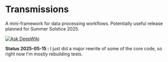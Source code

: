 # Transmissions

A mini-framework for data processing workflows. Potentially useful release planned for Summer Solstice 2025.

[![Ask DeepWiki](https://deepwiki.com/badge.svg)](https://deepwiki.com/danja/transmissions)

**Status 2025-05-15 :** I just did a major rewrite of some of the core code, so right now I'm mostly rebuilding tests.





